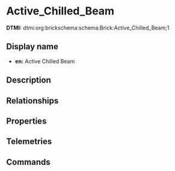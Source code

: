 # Active_Chilled_Beam
**DTMI:** dtmi:org:brickschema:schema:Brick:Active_Chilled_Beam;1
## Display name
- **en:** Active Chilled Beam
## Description
## Relationships
## Properties
## Telemetries
## Commands
